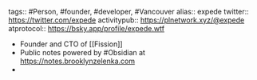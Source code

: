 tags:: #Person, #founder, #developer, #Vancouver
alias:: expede
twitter:: https://twitter.com/expede
activitypub:: https://plnetwork.xyz/@expede
atprotocol:: https://bsky.app/profile/expede.wtf

- Founder and CTO of [[Fission]]
- Public notes powered by #Obsidian at https://notes.brooklynzelenka.com
-